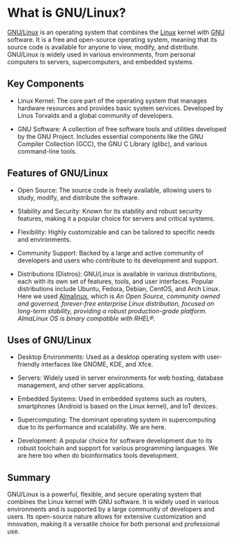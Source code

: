 # What is GNU/Linux?

[GNU/Linux](https://www.gnu.org/gnu/linux-and-gnu.en.html) is an operating system that
combines the [Linux](https://en.wikipedia.org/wiki/Linux) kernel with
[GNU](https://www.gnu.org/home.en.html) software. It is a free and open-source operating
system, meaning that its source code is available for anyone to view, modify, and
distribute. GNU/Linux is widely used in various environments, from personal computers to
servers, supercomputers, and embedded systems.

## Key Components

- Linux Kernel: The core part of the operating system that manages hardware resources and
  provides basic system services. Developed by Linus Torvalds and a global community of
  developers.

- GNU Software: A collection of free software tools and utilities developed by the GNU
  Project. Includes essential components like the GNU Compiler Collection (GCC), the GNU C
  Library (glibc), and various command-line tools.

## Features of GNU/Linux

- Open Source: The source code is freely available, allowing users to study, modify, and
  distribute the software.

- Stability and Security: Known for its stability and robust security features, making it
  a popular choice for servers and critical systems.

- Flexibility: Highly customizable and can be tailored to specific needs and environments.

- Community Support: Backed by a large and active community of developers and users who
  contribute to its development and support.

- Distributions (Distros): GNU/Linux is available in various distributions, each with its
  own set of features, tools, and user interfaces. Popular distributions include Ubuntu,
  Fedora, Debian, CentOS, and Arch Linux. Here we used [Almalinux](https://almalinux.org),
  which is _An Open Source, community owned and governed, forever-free enterprise Linux
  distribution, focused on long-term stability, providing a robust production-grade
  platform. AlmaLinux OS is binary compatible with RHEL®._

## Uses of GNU/Linux

- Desktop Environments: Used as a desktop operating system with user-friendly interfaces
  like GNOME, KDE, and Xfce.

- Servers: Widely used in server environments for web hosting, database management, and
  other server applications.

- Embedded Systems: Used in embedded systems such as routers, smartphones (Android is
  based on the Linux kernel), and IoT devices.

- Supercomputing: The dominant operating system in supercomputing due to its performance
  and scalability. We are here.

- Development: A popular choice for software development due to its robust toolchain and
  support for various programming languages. We are here too when do bioinformatics tools
  development.

## Summary

GNU/Linux is a powerful, flexible, and secure operating system that combines the Linux
kernel with GNU software. It is widely used in various environments and is supported by a
large community of developers and users. Its open-source nature allows for extensive
customization and innovation, making it a versatile choice for both personal and
professional use.
